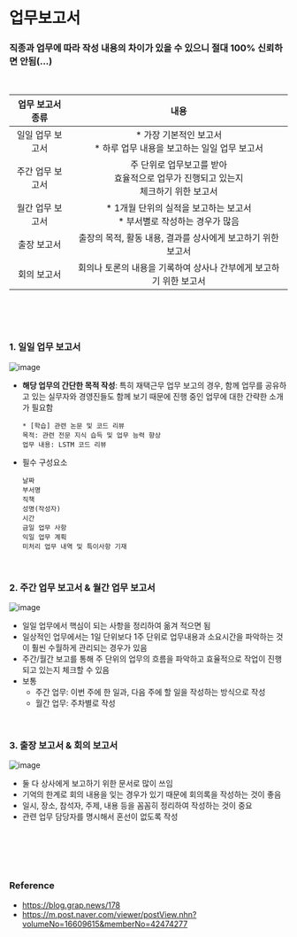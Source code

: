 # 업무보고서
### **직종과 업무에 따라 작성 내용의 차이가 있을 수 있으니 절대 100% 신뢰하면 안됨(...)**
<br>

|업무 보고서 종류|내용|
|:--:|:--:|
|일일 업무 보고서|* 가장 기본적인 보고서<br>* 하루 업무 내용을 보고하는 일일 업무 보고서|
|주간 업무 보고서|주 단위로 업무보고를 받아<br>효율적으로 업무가 진행되고 있는지<br>체크하기 위한 보고서|
|월간 업무 보고서|* 1개월 단위의 실적을 보고하는 보고서<br>* 부서별로 작성하는 경우가 많음|
|출장 보고서|출장의 목적, 활동 내용, 결과를 상사에게 보고하기 위한 보고서|
|회의 보고서|회의나 토론의 내용을 기록하여 상사나 간부에게 보고하기 위한 보고서|



<br><br><br>

### 1. 일일 업무 보고서
![image](https://user-images.githubusercontent.com/38516906/76087254-21fdd480-5ff9-11ea-9084-eecab7741893.png)

* **해당 업무의 간단한 목적 작성**: 특히 재택근무 업무 보고의 경우, 함께 업무를 공유하고 있는 실무자와 경영진들도 함께 보기 때문에 진행 중인 업무에 대한 간략한 소개가 필요함
   ```
   * [학습] 관련 논문 및 코드 리뷰
   목적: 관련 전문 지식 습득 및 업무 능력 향상
   업무 내용: LSTM 코드 리뷰
   ```
* 필수 구성요소
  ```
  날짜
  부서명
  직책
  성명(작성자)
  시간
  금일 업무 사항
  익일 업무 계획
  미처리 업무 내역 및 특이사항 기재
  ```

<br>

### 2. 주간 업무 보고서 & 월간 업무 보고서
![image](https://user-images.githubusercontent.com/38516906/76087530-b1a38300-5ff9-11ea-9979-d3a9cc38937a.png)
* 일일 업무에서 핵심이 되는 사항을 정리하여 옮겨 적으면 됨
* 일상적인 업무에서는 1일 단위보다 1주 단위로 업무내용과 소요시간을 파악하는 것이 훨씬 수월하게 관리되는 경우가 있음
* 주간/월간 보고를 통해 주 단위의 업무의 흐름을 파악하고 효율적으로 작업이 진행되고 있는지 체크할 수 있음
* 보통
  * 주간 업무: 이번 주에 한 일과, 다음 주에 할 일을 작성하는 방식으로 작성
  * 월간 업무: 주차별로 작성 
<br>

### 3. 출장 보고서 & 회의 보고서
![image](https://user-images.githubusercontent.com/38516906/76088050-b3217b00-5ffa-11ea-8527-fbeff7971c03.png)
* 둘 다 상사에게 보고하기 위한 문서로 많이 쓰임
* 기억의 한계로 회의 내용을 잊는 경우가 있기 때문에 회의록을 작성하는 것이 좋음
* 일시, 장소, 참석자, 주제, 내용 등을 꼼꼼히 정리하여 작성하는 것이 중요
* 관련 업무 담당자를 명시해서 혼선이 없도록 작성

<br><br><br><br>
### Reference
* https://blog.grap.news/178
* https://m.post.naver.com/viewer/postView.nhn?volumeNo=16609615&memberNo=42474277
